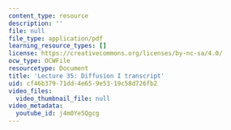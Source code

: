 ```yaml
---
content_type: resource
description: ''
file: null
file_type: application/pdf
learning_resource_types: []
license: https://creativecommons.org/licenses/by-nc-sa/4.0/
ocw_type: OCWFile
resourcetype: Document
title: 'Lecture 35: Diffusion I transcript'
uid: cf46b379-71dd-4e65-9e53-19c58d726fb2
video_files:
  video_thumbnail_file: null
video_metadata:
  youtube_id: j4m0Ye5Qgcg
---
```

